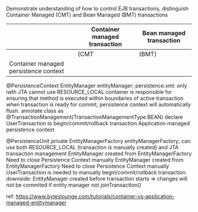Demonstrate understanding of how to control EJB transactions, distinguish Container Managed (CMT) and Bean Managed (BMT) transactions

||Container managed transaction|Bean managed transaction|
|---|---|---|
||(CMT|(BMT)|
|Container managed persistence context||








@PersistenceContext
EntityManager entityManager;
persistence.xml: only iwth JTA
cannot use RESOURCE_LOCAL
container is responsible for ensuring that method is executed within boundaries of active transaction
when transaction is ready for commit, persistence context will automatically flush.
annotate class as @TransactionManagement(TransactionManagementType.BEAN)
declare UserTransaction to begin/commit/rollback transaction
Application managed persistence context



  @PersistenceUnit
  private EntityManagerFactory entityManagerFactory;
can use both RESOURCE_LOCAL (transaction is manually created) and JTA transaction management
EntityManager created from EntityManagerFactory
Need to close Persistence Context manually
EntityManager created from EntityManagerFactory
Need to close Persistence Context manually
UserTransaction is needed to manually begin/commit/rollback transaction.
downside: EntityManager created before transaction starts => changes will not be commited if entity manager not joinTransaction()


ref: https://www.byteslounge.com/tutorials/container-vs-application-managed-entitymanager

